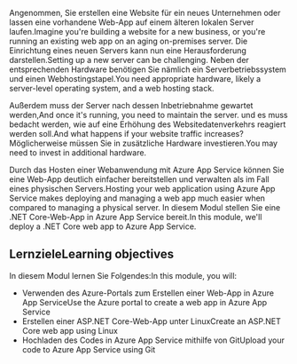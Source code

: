 <span data-ttu-id="a194a-101">Angenommen, Sie erstellen eine Website für ein neues Unternehmen oder lassen eine vorhandene Web-App auf einem älteren lokalen Server laufen.</span><span class="sxs-lookup"><span data-stu-id="a194a-101">Imagine you're building a website for a new business, or you're running an existing web app on an aging on-premises server.</span></span> <span data-ttu-id="a194a-102">Die Einrichtung eines neuen Servers kann nun eine Herausforderung darstellen.</span><span class="sxs-lookup"><span data-stu-id="a194a-102">Setting up a new server can be challenging.</span></span> <span data-ttu-id="a194a-103">Neben der entsprechenden Hardware benötigen Sie nämlich ein Serverbetriebssystem und einen Webhostingstapel.</span><span class="sxs-lookup"><span data-stu-id="a194a-103">You need appropriate hardware, likely a server-level operating system, and a web hosting stack.</span></span>

<span data-ttu-id="a194a-104">Außerdem muss der Server nach dessen Inbetriebnahme gewartet werden,</span><span class="sxs-lookup"><span data-stu-id="a194a-104">And once it's running, you need to maintain the server.</span></span> <span data-ttu-id="a194a-105">und es muss bedacht werden, wie auf eine Erhöhung des Websitedatenverkehrs reagiert werden soll.</span><span class="sxs-lookup"><span data-stu-id="a194a-105">And what happens if your website traffic increases?</span></span> <span data-ttu-id="a194a-106">Möglicherweise müssen Sie in zusätzliche Hardware investieren.</span><span class="sxs-lookup"><span data-stu-id="a194a-106">You may need to invest in additional hardware.</span></span>

<span data-ttu-id="a194a-107">Durch das Hosten einer Webanwendung mit Azure App Service können Sie eine Web-App deutlich einfacher bereitstellen und verwalten als im Fall eines physischen Servers.</span><span class="sxs-lookup"><span data-stu-id="a194a-107">Hosting your web application using Azure App Service makes deploying and managing a web app much easier when compared to managing a physical server.</span></span> <span data-ttu-id="a194a-108">In diesem Modul stellen Sie eine .NET Core-Web-App in Azure App Service bereit.</span><span class="sxs-lookup"><span data-stu-id="a194a-108">In this module, we'll deploy a .NET Core web app to Azure App Service.</span></span>

## <a name="learning-objectives"></a><span data-ttu-id="a194a-109">Lernziele</span><span class="sxs-lookup"><span data-stu-id="a194a-109">Learning objectives</span></span>

<span data-ttu-id="a194a-110">In diesem Modul lernen Sie Folgendes:</span><span class="sxs-lookup"><span data-stu-id="a194a-110">In this module, you will:</span></span>

- <span data-ttu-id="a194a-111">Verwenden des Azure-Portals zum Erstellen einer Web-App in Azure App Service</span><span class="sxs-lookup"><span data-stu-id="a194a-111">Use the Azure portal to create a web app in Azure App Service</span></span>
- <span data-ttu-id="a194a-112">Erstellen einer ASP.NET Core-Web-App unter Linux</span><span class="sxs-lookup"><span data-stu-id="a194a-112">Create an ASP.NET Core web app using Linux</span></span>
- <span data-ttu-id="a194a-113">Hochladen des Codes in Azure App Service mithilfe von Git</span><span class="sxs-lookup"><span data-stu-id="a194a-113">Upload your code to Azure App Service using Git</span></span>

